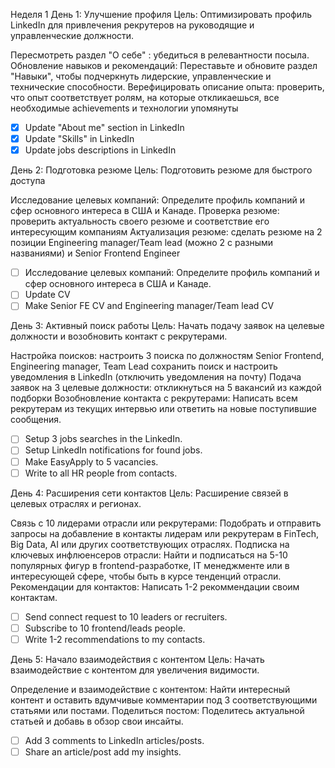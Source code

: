 Неделя 1
День 1: Улучшение профиля
Цель: Оптимизировать профиль LinkedIn для привлечения рекрутеров на руководящие и управленческие должности.

Пересмотреть раздел "О себе" : убедиться в релевантности посыла.
Обновление навыков и рекомендаций: Переставьте и обновите раздел "Навыки", чтобы подчеркнуть лидерские, управленческие и технические способности.
Верефицировать описание опыта: проверить, что опыт соответствует ролям, на которые откликаешься, все необходимые achievements и технологии упомянуты

- [x] Update "About me" section in LinkedIn
- [x] Update "Skills" in LinkedIn
- [x] Update jobs descriptions in LinkedIn

День 2: Подготовка резюме
Цель: Подготовить резюме для быстрого доступа

Исследование целевых компаний: Определите профиль компаний и сфер основного интереса в США и Канаде.
Проверка резюме: проверить актуальность своего резюме и соответствие его интересующим компаниям
Актуализация резюме: сделать резюме на 2 позиции Engineering manager/Team lead (можно 2 с разными названиями) и Senior Frontend Engineer

- [ ] Исследование целевых компаний: Определите профиль компаний и сфер основного интереса в США и Канаде.
- [ ] Update CV
- [ ] Make Senior FE CV and Engineering manager/Team lead CV

День 3: Активный поиск работы
Цель: Начать подачу заявок на целевые должности и возобновить контакт с рекрутерами.

Настройка поисков: настроить 3 поиска по должностям Senior Frontend, Engineering manager, Team Lead сохранить поиск и настроить уведомления в LinkedIn (отключить уведомления на почту)
Подача заявок на 3 целевые должности: откликнуться на 5 вакансий из каждой подборки
Возобновление контакта с рекрутерами: Написать всем рекрутерам из текущих интервью или ответить на новые поступившие сообщения.

- [ ] Setup 3 jobs searches in the LinkedIn.
- [ ] Setup LinkedIn notifications for found jobs.
- [ ] Make EasyApply to 5 vacancies.
- [ ] Write to all HR people from contacts.

День 4: Расширения сети контактов
Цель: Расширение связей в целевых отраслях и регионах.

Связь с 10 лидерами отрасли или рекрутерами: Подобрать и отправить запросы на добавление в контакты лидерам или рекрутерам в FinTech, Big Data, AI или других соответствующих отраслях.
Подписка на ключевых инфлюенсеров отрасли: Найти и подписаться на 5-10 популярных фигур в frontend-разработке, IT менеджменте или в интересующей сфере, чтобы быть в курсе тенденций отрасли.
Рекомендации для контактов: Написать 1-2 рекоммендации своим контактам.

- [ ] Send connect request to 10 leaders or recruiters.
- [ ] Subscribe to 10 frontend/leads people.
- [ ] Write 1-2 recommendations to my contacts.

День 5: Начало взаимодействия с контентом
Цель: Начать взаимодействие с контентом для увеличения видимости.

Определение и взаимодействие с контентом: Найти интересный контент и оставить вдумчивые комментарии под 3 соответствующими статьями или постами.
Поделиться постом: Поделитесь актуальной статьей и добавь в обзор свои инсайты.

- [ ] Add 3 comments to LinkedIn articles/posts.
- [ ] Share an article/post add my insights.